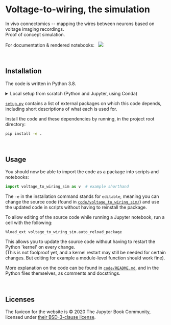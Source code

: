 # Voltage-to-wiring, the simulation

In vivo connectomics -- mapping the wires between neurons based on voltage imaging recordings.\
Proof of concept simulation.

For documentation & rendered notebooks: &nbsp; [![](https://img.shields.io/badge/%F0%9F%9A%80_open_website-green)](https://tfiers.github.io/voltage-to-wiring-sim)


<br>

## Installation

The code is written in Python 3.8.

<details><summary>Local setup from scratch (Python and Jupyter, using Conda)</summary>
To setup your local machine for running this project, I recommend the <a href="https://docs.conda.io/">conda</a> package manager,
specifically its small <a href="https://docs.conda.io/en/latest/miniconda.html">miniconda</a> installer.<br>
Installing conda will also install Python, and the `pip` Python package installer used below.<br>
If Python's version is not already at least 3.8 (checked with <code>python --version</code>),
upgrade using <code>conda update python</code>.<br>
Install the Jupyter notebook server using <code>conda install notebook</code>.  
After cloning this repository, follow the package installation instructions below.
Finally, you can run <code>python -m notebook</code>. This will open the Jupyter app locally, in your browser,
in which you can play with the notebooks, which run the simulation/analysis code and display the results.
</details>

[`setup.py`](setup.py) contains a list of external packages on which this code depends,
including short descriptions of what each is used for.

Install the code and these dependencies by running, in the project root directory:
```bash
pip install -e .
```


<br>

## Usage

You should now be able to import the code as a package into scripts and notebooks:
```py
import voltage_to_wiring_sim as v  # example shorthand
```

The `-e` in the installation command stands for `editable`, meaning you can change the source code 
(found in [`code/voltage_to_wiring_sim/`](code/voltage_to_wiring_sim/)) 
and use the updated code in scripts without having to reinstall the package.

To allow editing of the source code while running a Jupyter notebook, run a cell with the following:
```ipython3
%load_ext voltage_to_wiring_sim.auto_reload_package
```
This allows you to update the source code without having to restart the Python 'kernel' on every change.\
(This is not foolproof yet, and a kernel restart may still be needed for certain changes.
But editing for example a module-level function should work fine).

More explanation on the code can be found in [`code/README.md`](https://github.com/tfiers/voltage-to-wiring-sim/tree/master/code#readme), and in the Python files themselves, as comments and docstrings.


<br>

## Licenses

The favicon for the website is © 2020 The Jupyter Book Community, 
licensed under [their BSD-3-clause license](https://github.com/executablebooks/jupyter-book/blob/master/LICENSE).


